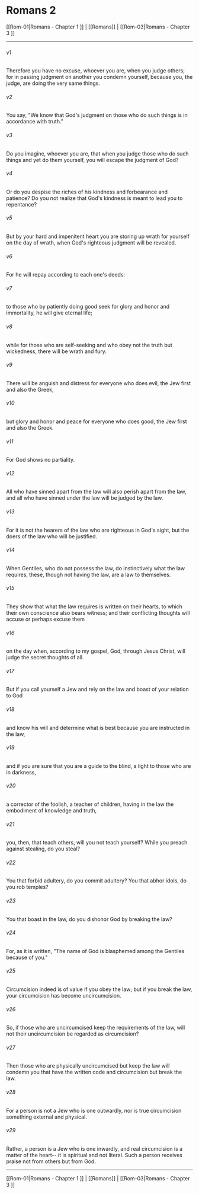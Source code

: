 # Romans 2

[[Rom-01|Romans - Chapter 1 ]] | [[Romans]] | [[Rom-03|Romans - Chapter 3 ]]
***

###### v1
Therefore you have no excuse, whoever you are, when you judge others; for in passing judgment on another you condemn yourself, because you, the judge, are doing the very same things.
###### v2
You say, "We know that God's judgment on those who do such things is in accordance with truth."
###### v3
Do you imagine, whoever you are, that when you judge those who do such things and yet do them yourself, you will escape the judgment of God?
###### v4
Or do you despise the riches of his kindness and forbearance and patience? Do you not realize that God's kindness is meant to lead you to repentance?
###### v5
But by your hard and impenitent heart you are storing up wrath for yourself on the day of wrath, when God's righteous judgment will be revealed.
###### v6
For he will repay according to each one's deeds:
###### v7
to those who by patiently doing good seek for glory and honor and immortality, he will give eternal life;
###### v8
while for those who are self-seeking and who obey not the truth but wickedness, there will be wrath and fury.
###### v9
There will be anguish and distress for everyone who does evil, the Jew first and also the Greek,
###### v10
but glory and honor and peace for everyone who does good, the Jew first and also the Greek.
###### v11
For God shows no partiality.
###### v12
All who have sinned apart from the law will also perish apart from the law, and all who have sinned under the law will be judged by the law.
###### v13
For it is not the hearers of the law who are righteous in God's sight, but the doers of the law who will be justified.
###### v14
When Gentiles, who do not possess the law, do instinctively what the law requires, these, though not having the law, are a law to themselves.
###### v15
They show that what the law requires is written on their hearts, to which their own conscience also bears witness; and their conflicting thoughts will accuse or perhaps excuse them
###### v16
on the day when, according to my gospel, God, through Jesus Christ, will judge the secret thoughts of all.
###### v17
But if you call yourself a Jew and rely on the law and boast of your relation to God
###### v18
and know his will and determine what is best because you are instructed in the law,
###### v19
and if you are sure that you are a guide to the blind, a light to those who are in darkness,
###### v20
a corrector of the foolish, a teacher of children, having in the law the embodiment of knowledge and truth,
###### v21
you, then, that teach others, will you not teach yourself? While you preach against stealing, do you steal?
###### v22
You that forbid adultery, do you commit adultery? You that abhor idols, do you rob temples?
###### v23
You that boast in the law, do you dishonor God by breaking the law?
###### v24
For, as it is written, "The name of God is blasphemed among the Gentiles because of you."
###### v25
Circumcision indeed is of value if you obey the law; but if you break the law, your circumcision has become uncircumcision.
###### v26
So, if those who are uncircumcised keep the requirements of the law, will not their uncircumcision be regarded as circumcision?
###### v27
Then those who are physically uncircumcised but keep the law will condemn you that have the written code and circumcision but break the law.
###### v28
For a person is not a Jew who is one outwardly, nor is true circumcision something external and physical.
###### v29
Rather, a person is a Jew who is one inwardly, and real circumcision is a matter of the heart-- it is spiritual and not literal. Such a person receives praise not from others but from God.

***

[[Rom-01|Romans - Chapter 1 ]] | [[Romans]] | [[Rom-03|Romans - Chapter 3 ]]
